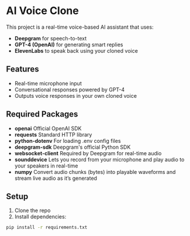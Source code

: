# AI Voice Clone

This project is a real-time voice-based AI assistant that uses:
- **Deepgram** for speech-to-text
- **GPT-4 (OpenAI)** for generating smart replies
- **ElevenLabs** to speak back using your cloned voice

## Features
- Real-time microphone input
- Conversational responses powered by GPT-4
- Outputs voice responses in your own cloned voice

## Required Packages
- **openai** Official OpenAI SDK
- **requests** Standard HTTP library
- **python-dotenv** For loading .env config files
- **deepgram-sdk** Deepgram's official Python SDK
- **websocket-client** Required by Deepgram for real-time audio
- **sounddevice** Lets you record from your microphone and play audio to your speakers in real-time
- **numpy** Convert audio chunks (bytes) into playable waveforms and stream live audio as it’s generated

## Setup
1. Clone the repo
2. Install dependencies:
```bash
pip install -r requirements.txt
